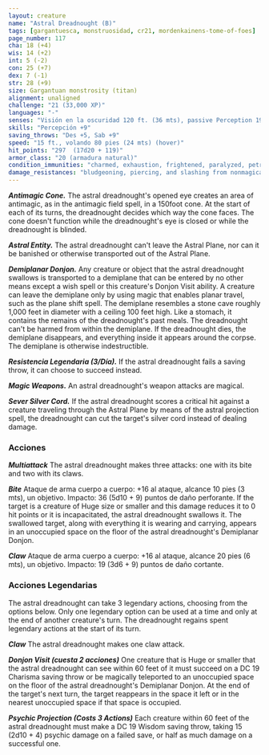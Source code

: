 ```yaml
---
layout: creature
name: "Astral Dreadnought (B)"
tags: [gargantuesca, monstruosidad, cr21, mordenkainens-tome-of-foes]
page_number: 117
cha: 18 (+4)
wis: 14 (+2)
int: 5 (-2)
con: 25 (+7)
dex: 7 (-1)
str: 28 (+9)
size: Gargantuan monstrosity (titan)
alignment: unaligned
challenge: "21 (33,000 XP)"
languages: "-"
senses: "Visión en la oscuridad 120 ft. (36 mts), passive Perception 19"
skills: "Percepción +9"
saving_throws: "Des +5, Sab +9"
speed: "15 ft., volando 80 pies (24 mts) (hover)"
hit_points: "297  (17d20 + 119)"
armor_class: "20 (armadura natural)"
condition_immunities: "charmed, exhaustion, frightened, paralyzed, petrified, poisoned, prone, stunned"
damage_resistances: "bludgeoning, piercing, and slashing from nonmagical attacks"
---
```


***Antimagic Cone.*** The astral dreadnought's opened eye creates an area of antimagic, as in the antimagic field spell, in a 150foot cone. At the start of each of its turns, the dreadnought decides which way the cone faces. The cone doesn't function while the dreadnought's eye is closed or while the dreadnought is blinded.

***Astral Entity.*** The astral dreadnought can't leave the Astral Plane, nor can it be banished or otherwise transported out of the Astral Plane.

***Demiplanar Donjon.*** Any creature or object that the astral dreadnought swallows is transported to a demiplane that can be entered by no other means except a wish spell or this creature's Donjon Visit ability. A creature can leave the demiplane only by using magic that enables planar travel, such as the plane shift spell. The demiplane resembles a stone cave roughly 1,000 feet in diameter with a ceiling 100 feet high. Like a stomach, it contains the remains of the dreadnought's past meals.
The dreadnought can't be harmed from within the demiplane. If the dreadnought dies, the demiplane disappears, and everything inside it appears around the corpse. The demiplane is otherwise indestructible.

***Resistencia Legendaria (3/Día).*** If the astral dreadnought fails a saving throw, it can choose to succeed instead.

***Magic Weapons.*** An astral dreadnought's weapon attacks are magical.

***Sever Silver Cord.*** If the astral dreadnought scores a critical hit against a creature traveling through the Astral Plane by means of the astral projection spell, the dreadnought can cut the target's silver cord instead of dealing damage.

### Acciones

***Multiattack*** The astral dreadnought makes three attacks: one with its bite and two with its claws.

***Bite*** Ataque de arma cuerpo a cuerpo: +16 al ataque, alcance 10 pies (3 mts), un objetivo. Impacto: 36 (5d10 + 9) puntos de daño perforante. If the target is a creature of Huge size or smaller and this damage reduces it to 0 hit points or it is incapacitated, the astral dreadnought swallows it. The swallowed target, along with everything it is wearing and carrying, appears in an unoccupied space on the floor of the astral dreadnought's Demiplanar Donjon.

***Claw*** Ataque de arma cuerpo a cuerpo: +16 al ataque, alcance 20 pies (6 mts), un objetivo. Impacto: 19 (3d6 + 9) puntos de daño cortante.

### Acciones Legendarias

The astral dreadnought can take 3 legendary actions, choosing from the options below. Only one legendary option can be used at a time and only at the end of another creature's turn. The dreadnought regains spent legendary actions at the start of its turn.

***Claw*** The astral dreadnought makes one claw attack.

***Donjon Visit (cuesta 2 acciones)*** One creature that is Huge or smaller that the astral dreadnought can see within 60 feet of it must succeed on a DC 19 Charisma saving throw or be magically teleported to an unoccupied space on the floor of the astral dreadnought's Demiplanar Donjon. At the end of the target's next turn, the target reappears in the space it left or in the nearest unoccupied space if that space is occupied.

***Psychic Projection (Costs 3 Actions)*** Each creature within 60 feet of the astral dreadnought must make a DC 19 Wisdom saving throw, taking 15 (2d10 + 4) psychic damage on a failed save, or half as much damage on a successful one.